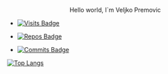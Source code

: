 


<p align="center">
  Hello world, I`m Veljko Premovic 
</p>

- [![Visits Badge](https://badges.pufler.dev/visits/velpre/velpre)](https://badges.pufler.dev)

- [![Repos Badge](https://badges.pufler.dev/repos/velpre)](https://badges.pufler.dev) 

- [![Commits Badge](https://badges.pufler.dev/commits/monthly/velpre)](https://badges.pufler.dev)

 [![Top Langs](https://github-readme-stats.vercel.app/api/top-langs/?username=velpre)](https://github.com/anuraghazra/github-readme-stats)
 


